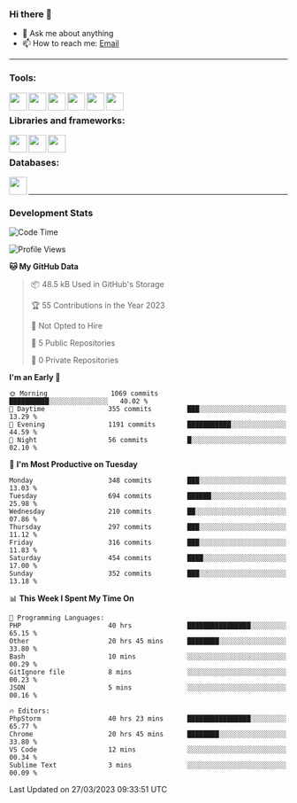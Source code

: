 ### Hi there 👋

- 💬 Ask me about anything
- 📫 How to reach me: [Email]

---

### Tools:
<img align='left' height="32" width="32" src="https://cdn.jsdelivr.net/npm/simple-icons@4.8.0/icons/phpstorm.svg" />
<img align='left' height="32" width="32" src="https://cdn.jsdelivr.net/npm/simple-icons@4.8.0/icons/webstorm.svg" />
<img align='left' height="32" width="32" src="https://cdn.jsdelivr.net/npm/simple-icons@4.8.0/icons/visualstudiocode.svg" />
<img align='left' height="32" width="32" src="https://cdn.jsdelivr.net/npm/simple-icons@4.8.0/icons/sublimetext.svg" />
<img align='left' height="32" width="32" src="https://cdn.jsdelivr.net/npm/simple-icons@4.8.0/icons/laragon.svg" />
<img align='left' height="32" width="32" src="https://cdn.jsdelivr.net/npm/simple-icons@4.8.0/icons/docker.svg" />
<br>

### Libraries and frameworks:
<img align='left' height="32" width="32" src="https://cdn.jsdelivr.net/npm/simple-icons@4.8.0/icons/laravel.svg" />
<img align='left' height="32" width="32" src="https://cdn.jsdelivr.net/npm/simple-icons@4.8.0/icons/vue-dot-js.svg" />
<img align='left' height="32" width="32" src="https://cdn.jsdelivr.net/npm/simple-icons@4.8.0/icons/jquery.svg" />
<br>

### Databases:
<img align='left' height="32" width="32" src="https://cdn.jsdelivr.net/npm/simple-icons@4.8.0/icons/mysql.svg" />
<br>

---
### Development Stats
<!--START_SECTION:waka-->
![Code Time](http://img.shields.io/badge/Code%20Time-1%2C193%20hrs%2026%20mins-blue)

![Profile Views](http://img.shields.io/badge/Profile%20Views-0-blue)

**🐱 My GitHub Data** 

> 📦 48.5 kB Used in GitHub's Storage 
 > 
> 🏆 55 Contributions in the Year 2023
 > 
> 🚫 Not Opted to Hire
 > 
> 📜 5 Public Repositories 
 > 
> 🔑 0 Private Repositories 
 > 
**I'm an Early 🐤** 

```text
🌞 Morning                1069 commits        ██████████░░░░░░░░░░░░░░░   40.02 % 
🌆 Daytime                355 commits         ███░░░░░░░░░░░░░░░░░░░░░░   13.29 % 
🌃 Evening                1191 commits        ███████████░░░░░░░░░░░░░░   44.59 % 
🌙 Night                  56 commits          █░░░░░░░░░░░░░░░░░░░░░░░░   02.10 % 
```
📅 **I'm Most Productive on Tuesday** 

```text
Monday                   348 commits         ███░░░░░░░░░░░░░░░░░░░░░░   13.03 % 
Tuesday                  694 commits         ██████░░░░░░░░░░░░░░░░░░░   25.98 % 
Wednesday                210 commits         ██░░░░░░░░░░░░░░░░░░░░░░░   07.86 % 
Thursday                 297 commits         ███░░░░░░░░░░░░░░░░░░░░░░   11.12 % 
Friday                   316 commits         ███░░░░░░░░░░░░░░░░░░░░░░   11.83 % 
Saturday                 454 commits         ████░░░░░░░░░░░░░░░░░░░░░   17.00 % 
Sunday                   352 commits         ███░░░░░░░░░░░░░░░░░░░░░░   13.18 % 
```


📊 **This Week I Spent My Time On** 

```text
💬 Programming Languages: 
PHP                      40 hrs              ████████████████░░░░░░░░░   65.15 % 
Other                    20 hrs 45 mins      ████████░░░░░░░░░░░░░░░░░   33.80 % 
Bash                     10 mins             ░░░░░░░░░░░░░░░░░░░░░░░░░   00.29 % 
GitIgnore file           8 mins              ░░░░░░░░░░░░░░░░░░░░░░░░░   00.23 % 
JSON                     5 mins              ░░░░░░░░░░░░░░░░░░░░░░░░░   00.16 % 

🔥 Editors: 
PhpStorm                 40 hrs 23 mins      ████████████████░░░░░░░░░   65.77 % 
Chrome                   20 hrs 45 mins      ████████░░░░░░░░░░░░░░░░░   33.80 % 
VS Code                  12 mins             ░░░░░░░░░░░░░░░░░░░░░░░░░   00.34 % 
Sublime Text             3 mins              ░░░░░░░░░░░░░░░░░░░░░░░░░   00.09 % 
```


 Last Updated on 27/03/2023 09:33:51 UTC
<!--END_SECTION:waka-->

[huyviet]: https://huyviet.vn/
[EMAIl]: https://mail.google.com/mail/u/0/?fs=1&tf=cm&source=mailto&to=huynguyenviet0110@gmail.com
